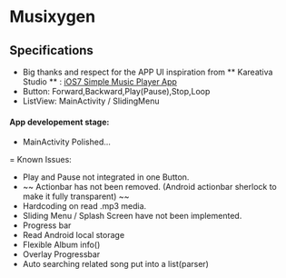 Musixygen
=========

## Specifications
* Big thanks and respect for the APP UI inspiration from ** Kareativa Studio ** : [iOS7 Simple Music Player App](https://dribbble.com/shots/1142984-iOS7-Simple-Music-Player-App?list=users&offset=34)
* Button: Forward,Backward,Play(Pause),Stop,Loop
* ListView: MainActivity / SlidingMenu

#### App developement stage:
* MainActivity Polished...

=
Known Issues:
- Play and Pause not integrated in one Button.
- ~~ Actionbar has not been removed. (Android actionbar sherlock to make it fully transparent) ~~
- Hardcoding on read .mp3 media.
- Sliding Menu / Splash Screen have not been implemented.
- Progress bar
- Read Android local storage
- Flexible Album info()
- Overlay Progressbar
- Auto searching related song put into a list(parser)
